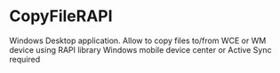 # CopyFileRAPI
Windows Desktop application.
Allow to copy files to/from WCE or WM device using RAPI library
Windows mobile device center or Active Sync required
